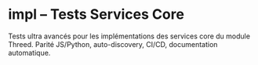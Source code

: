 # impl – Tests Services Core

Tests ultra avancés pour les implémentations des services core du module Threed. Parité JS/Python, auto-discovery, CI/CD, documentation automatique.

